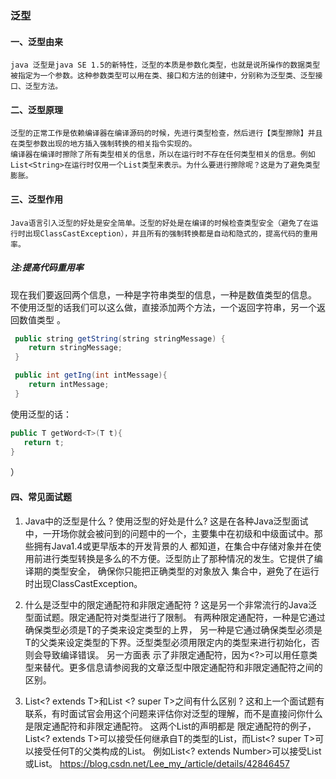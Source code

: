 ### 泛型
#### 一、泛型由来
    java 泛型是java SE 1.5的新特性，泛型的本质是参数化类型，也就是说所操作的数据类型被指定为一个参数。这种参数类型可以用在类、接口和方法的创建中，分别称为泛型类、泛型接口、泛型方法。
#### 二、泛型原理
    泛型的正常工作是依赖编译器在编译源码的时候，先进行类型检查，然后进行【类型擦除】并且在类型参数出现的地方插入强制转换的相关指令实现的。
    编译器在编译时擦除了所有类型相关的信息，所以在运行时不存在任何类型相关的信息。例如List<String>在运行时仅用一个List类型来表示。为什么要进行擦除呢？这是为了避免类型膨胀。
#### 三、泛型作用
    Java语言引入泛型的好处是安全简单。泛型的好处是在编译的时候检查类型安全（避免了在运行时出现ClassCastException），并且所有的强制转换都是自动和隐式的，提高代码的重用率。

##### 注:提高代码重用率
现在我们要返回两个信息，一种是字符串类型的信息，一种是数值类型的信息。
 不使用泛型的话我们可以这么做，直接添加两个方法，一个返回字符串，另一个返回数值类型 。
```java
 public string getString(string stringMessage) {
    return stringMessage;
 }

 public int getIng(int intMessage){
    return intMessage;
 }
```

 使用泛型的话：
 ```java
 public T getWord<T>(T t){
    return t;
 }
 ```

）
#### 四、常见面试题
1. Java中的泛型是什么 ? 使用泛型的好处是什么?
这是在各种Java泛型面试中，一开场你就会被问到的问题中的一个，主要集中在初级和中级面试中。那些拥有Java1.4或更早版本的开发背景的人 都知道，在集合中存储对象并在使用前进行类型转换是多么的不方便。泛型防止了那种情况的发生。它提供了编译期的类型安全，
确保你只能把正确类型的对象放入 集合中，避免了在运行时出现ClassCastException。
2. 什么是泛型中的限定通配符和非限定通配符 ?
这是另一个非常流行的Java泛型面试题。限定通配符对类型进行了限制。
有两种限定通配符，一种是<? extends T>它通过确保类型必须是T的子类来设定类型的上界，
另一种是<? super T>它通过确保类型必须是T的父类来设定类型的下界。泛型类型必须用限定内的类型来进行初始化，否则会导致编译错误。
另一方面<?>表 示了非限定通配符，因为<?>可以用任意类型来替代。更多信息请参阅我的文章泛型中限定通配符和非限定通配符之间的区别。

3. List<? extends T>和List <? super T>之间有什么区别 ?
这和上一个面试题有联系，有时面试官会用这个问题来评估你对泛型的理解，而不是直接问你什么是限定通配符和非限定通配符。
这两个List的声明都是 限定通配符的例子，List<? extends T>可以接受任何继承自T的类型的List，而List<? super T>可以接受任何T的父类构成的List。
例如List<? extends Number>可以接受List<Integer>或List<Float>。
https://blog.csdn.net/Lee_my_/article/details/42846457